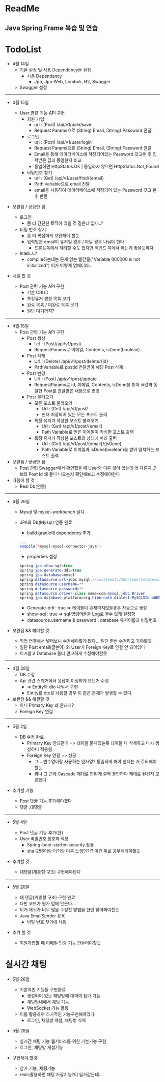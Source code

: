 # ReadMe

## Java Spring Frame 복습 및 연습

# TodoList

* 4월 14일
  * 기본 설정 및 사용 Dependency들 설정
    * 사용 Dependency
      * Jpa, Jpa-Web, Lombok, H2, Swagger
  * Swagger 설정

---

* 4월 15일
  * User 관련 기능 API 구현
    * 회원 가입
      * url : (Post) /api/v1/user/save
      * Request Params으로 (String) Email, (String) Password 전달
    * 로그인
      * url : (Post) /api/v1/user/login
      * Request Params으로 (String) Email, (String) Password 전달
      * Email을 통해 데이터베이스에 저장되어있는 Password 갖고온 후 입력받은 값과 동일한지 비교
      * 동일하면 HttpStatus.OK | 동일하지 않으면 HttpStatus.Not_Found
    * 비밀번호 찾기
      * url : (Get) /api/v1/user/find/{email}
      * Path variable으로 email 전달
      * email을 사용하여 데이터베이스에 저장되어 있는 Password 갖고 온후 반환



* 보완점 / 궁금한 점
  * 로그인
    * 좀 더 간단한 로직이 있을 것 같은데 없나..?
  * 비밀 번호 찾기
    * 좀 더 복잡하게 보완해야 할듯
    * 입력받은 email이 유저일 경우 / 아닐 경우 나눠야 한다
      * 프론트쪽에서 처리할 수도 있지만 백엔드 쪽에서 하는게 좋을듯하다
  * IntelliJ..?
    * compile하는데는 문제 없는 빨간줄("Variable 000000 is not initialized") 이거 어떻게 없애더라...
* 내일 할 것
  * Post 관련 기능 API 구현
    * 기본 CRUD
    * 특정유저 생성 목록 보기
    * 완료 목록 / 미완료 목록 보기
    * 일단 여기까지?

----



* 4월 16일
  * Post 관련 기능 API 구현
    * Post 생성
      * Url : (Post)/api/v1/post/
      * RequestParams로 이메일, Contents, isDone(boolean)
    * Post 삭제
      * Url : (Delete) /api/v1/post/delete/{id}
      * PathVariable로 postId 전달받아 해당 Post 삭제
    * Post 변경
      * Url : (Post) /api/v1/post/update
      * RequestParams로 id, 이메일, Contents, isDone을 받아 id값과 동일한 Post를 전달받은 내용으로 변경
    * Post 불러오기
      * 모든 포스트 불러오기
        * Url : (Get) /api/v1/post/
        * 현재 저장되어 있는 모든 포스트 출력
      * 특정 유저가 작성한 포스트 불러오기
        * Url : (Get) /api/v1/post/{email}
        * Path Variable로 받은 이메일이 작성한 포스트 출력
      * 특정 유저가 작성한 포스트의 상태에 따라 출력
        * Url : (Get) /api/v1/post/{email}/{isDone}
        * Path Variable로 이메일과 isDone(boolean)을 받아 일치하는 포스트 출력
* 보완점 / 궁금한 점
  * Post 관련 Swagger에서 확인했을 때 User와 다른 것이 있는데 왜 다른지..? Id와 Post Id 왜 둘다 나오는지 확인해보고 수정해야한다
* 다음에 할 것
  * Real Db(연동)

---

* 4월 26일

  * Mysql 및 mysql-workbench 설치

  * JPA와 Db(Mysql) 연동 완료

    * build.gradle에 dependency 추가

    ~~~Java
    ...	
    compile('mysql:mysql-connector-java')
    ~~~

    

    * properties 설정

    ~~~Java
    spring.jpa.show-sql=true
    spring.jpa.generate-ddl=true
    spring.jpa.database=mysql
    spring.datasource.url=jdbc:mysql://localhost:3306/todo?autoReconnect=true&useSSL=true&serverTimezone=Asia/Seoul
    spring.datasource.username=**
    spring.datasource.password=**
    spring.datasource.driver-class-name=com.mysql.jdbc.Driver
    spring.jpa.database-platform=org.hibernate.dialect.MySQL5InnoDBDialect
    
    ~~~

    * Generate-ddl : true => 테이블이 존재하지않을경우 자동으로 생성
    * show-sql : true => sql  명령어들을 Log로 볼수 있게 설정함
    * datasource.username & password : database 유저이름과 비밀번호

* 보완점 && 해야할 것:

  * 직접 연결해서 넣어보니 수정해야할게 많다... 일단 한번 수정하고 가야할듯
  * 일단 Post email(글쓴이) 와 User가 Foreign Key로 연결 안 돼어있다
  * 이거말고 Database 좀더 견고하게 수정해야할듯

  

---

* 4월 28일
  * DB 수정
  * Api 관련 스웨거에서 응답이 이상하게 오던거 수정
    * => Entity와 dto 나눠서 구현
    * Entity를 dto로 사용할 경우 이 같은 문제가 발생할 수 있다.
* 보완점 && 해결할 것
  * 아니 Primary Key 왜 안돼지?
  * Foreign Key 연결

---

* 5월 2일

  * DB 수정 완료
    * Primary Key 안되던거 => 테이블 문제였는듯 테이블 다 삭제하고 다시 생성하니 적용됨
    * Foreign Key 연결 => 성공
      * 그... 변수명이랑 사용하는 인자명? 동일하게 해야 한다는 거 주의해야할듯
      * 뭐냐 그 근데 Cascade 제대로 안된게 살짝 불안하다 제대로 된건지 모르겠다

* 추가할 기능

  * Post 댓글 기능 추가해야겠다
  * 댓글 ,대댓글

  

---

* 5월 4일

  * Post 댓글 기능 추가(완)
  * User 비밀번호 암호화 적용
    * Spring-boot-starter-security 활용
    * sha-256이랑 이거랑 다른 느낌인가? 이건 따로 공부해봐야할듯

* 추가할 것

  * 대댓글(계층형 구조) 구현해야한다

  

---

* 5월 20일

  * 대 댓글(계층형 구조) 구현 완료
  * 다만 코드가 뭔가 맘에 안든다...
  * 이거 재귀가 너무 많음 수정할 방법을 한번 찾아봐야할듯
  * Java EmailSender 활용
    * 비밀 번호 찾기에 사용

* 추가 할 것

  * 회원가입할 때 이메일 인증 기능 만들어야할듯

  

# 실시간 채팅 

* 5월 26일

  * 기본적인 기능들 구현완료
    * 생성되어 있는 채팅방에 대하여 참가 기능
    * 채팅방내에서 채팅 기능
    * WebSocket 기능 활용
  * 이를 활용하여 추가적인 기능구현해야겠다
    * 로그인, 채팅방 개설, 채팅방 삭제

  

* 5월 28일
  * 실시간 채팅 기능 웹서비스를 위한 기본기능 구현 
  * 로그인, 채팅방 개설기능
* 구현해야 할것
  * 참가 기능, 채팅기능
  * redis활용하면 채팅 저장기능?이 될거같은데..
